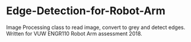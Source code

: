 # Edge-Detection-for-Robot-Arm
Image Processing class to read image, convert to grey and detect edges. Written for VUW ENGR110 Robot Arm assessment 2018.
